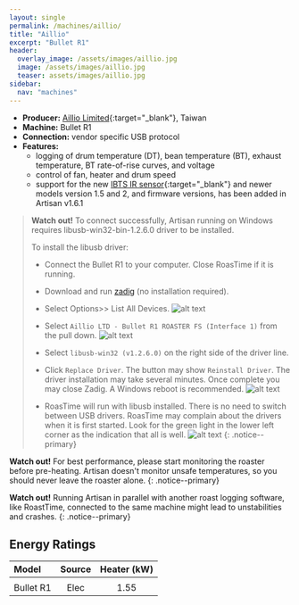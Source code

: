 ```yaml
---
layout: single
permalink: /machines/aillio/
title: "Aillio"
excerpt: "Bullet R1"
header:
  overlay_image: /assets/images/aillio.jpg
  image: /assets/images/aillio.jpg
  teaser: assets/images/aillio.jpg
sidebar:
  nav: "machines"
---
```


* __Producer:__ [Aillio Limited](https://aillio.com){:target="_blank"}, Taiwan
* __Machine:__ Bullet R1
* __Connection:__ vendor specific USB protocol
* __Features:__ 
  - logging of drum temperature (DT), bean temperature (BT), exhaust temperature, BT rate-of-rise curves, and voltage
  - control of fan, heater and drum speed
  - support for the new [IBTS IR sensor](https://medium.com/@aillio/the-start-of-something-39aa01d08fa9){:target="_blank"} and newer models version 1.5 and 2, and firmware versions, has been added in Artisan v1.6.1

> **Watch out!** 
> To connect successfully, Artisan running on Windows
> requires libusb-win32-bin-1.2.6.0 driver to be installed. 
>  
> To install the libusb driver:
> * Connect the Bullet R1 to your computer.  Close RoasTime if it is running.
> * Download and run [zadig](https://zadig.akeo.ie/) (no installation required).
> * Select Options>> List All Devices.
>![alt text](../../assets/images/zadig_options_list_all.png)
>  
> * Select `Aillio LTD - Bullet R1 ROASTER FS (Interface 1)` from the pull down.
>![alt text](../../assets/images/zadig_pulldown.png)
>  
> * Select `libusb-win32 (v1.2.6.0)` on the right side of the driver line.
> * Click `Replace Driver`.  The button may show `Reinstall Driver`.  The driver installation may take several minutes.  Once complete you may close Zadig.  A Windows reboot is recommended.
>![alt text](../../assets/images/zadig_replace_driver.png)
>  
> * RoasTime will run with libusb installed.  There is no need to switch between USB drivers.  RoasTime may complain about the drivers when it is first started.  Look for the green light in the lower left corner as the indication that all is well.
>![alt text](../../assets/images/rt_startup_with_libusb.png)
{: .notice--primary}

**Watch out!** For best performance, please start monitoring the
roaster before pre-heating.  Artisan doesn't monitor unsafe
temperatures, so you should never leave the roaster alone.
{: .notice--primary}

**Watch out!** Running Artisan in parallel with another roast logging software, like RoastTime, connected to the same machine might lead to unstabilities and crashes.
{: .notice--primary}

<a name="EnergyRatings"></a>
## Energy Ratings

|Model|Source|Heater (kW)|
|:-----|:-----:|:-----:|
|||
| Bullet R1 | Elec | 1.55 |
